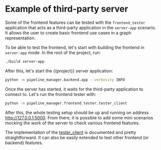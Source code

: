 # Example of third-party server

Some of the frontend features can be tested with the `frontend_tester` application that acts as a third-party application in the `server-app` scenario.
It allows the user to create basic frontend use cases in a graph representation.

To be able to test the frontend, let's start with building the frontend in `server-app` mode.
In the root of the project, run:

```bash
./build server-app
```

After this, let's start the {{project}} server application:

```bash
python -m pipeline_manager.backend.app --verbosity INFO
```

Once the server has started, it waits for the third-party application to connect to.
Let's run the frontend tester with:

```bash
python -m pipeline_manager.frontend_tester.tester_client
```

After this, the whole testing setup should be up and running on address http://127.0.0.1:5000.
From there, it is possible to add some mini scenarios mocking the work of the server to check various frontend features.

The implementation of the [tester_client](https://github.com/antmicro/kenning-pipeline-manager/blob/main/pipeline_manager/frontend_tester/tester_client.py) is documented and pretty straightforward.
It can also be easily extended to test other frontend (or backend) features.
